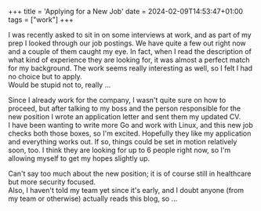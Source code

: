 +++
title = 'Applying for a New Job'
date = 2024-02-09T14:53:47+01:00
tags = ["work"]
+++

I was recently asked to sit in on some interviews at work, and as part of my prep I looked through our job postings. We have quite a few out right now and a couple of them caught my eye. In fact, when I read the description of what kind of experience they are looking for, it was almost a perfect match for my background. The work seems really interesting as well, so I felt I had no choice but to apply.  
Would be stupid not to, really ...

Since I already work for the company, I wasn't quite sure on how to proceed, but after talking to my boss and the person responsible for the new position I wrote an application letter and sent them my updated CV.  
I have been wanting to write more Go and work with Linux, and this new job checks both those boxes, so I'm excited. Hopefully they like my application and everything works out. If so, things could be set in motion relatively soon, too. I think they are looking for up to 6 people right now, so I'm allowing myself to get my hopes slightly up.  

Can't say too much about the new position; it is of course still in healthcare but more security focused.  
Also, I haven't told my team yet since it's early, and I doubt anyone (from my team or otherwise) actually reads this blog, so ...
